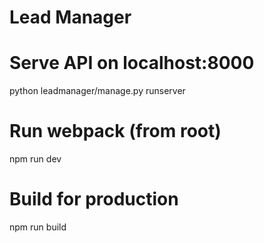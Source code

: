 # Lead Manager

# Serve API on localhost:8000
python leadmanager/manage.py runserver

# Run webpack (from root)
npm run dev

# Build for production
npm run build
```
